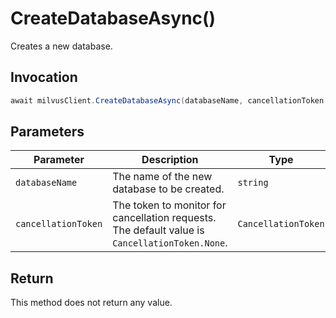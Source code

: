 # CreateDatabaseAsync()

Creates a new database.

## Invocation

```c#
await milvusClient.CreateDatabaseAsync(databaseName, cancellationToken = default);
```

## Parameters

| Parameter           | Description                                                                                                   | Type                            | Required |
| ------------------- | ------------------------------------------------------------------------------------------------------------- | ------------------------------- | -------- |
| `databaseName`      | The name of the new database to be created.                                                                   | `string`                        | True     |
| `cancellationToken` | The token to monitor for cancellation requests. The default value is `CancellationToken.None`.                | `CancellationToken`             | False    |

## Return

This method does not return any value.

